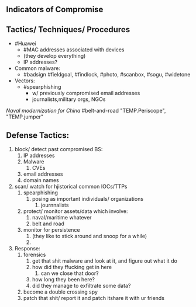 
## Indicators of Compromise

## Tactics/ Techniques/ Procedures
- #Huawei
	- #MAC addresses associated with devices
	- (they develop everything)
	- IP addresses?
- Common malware:
	- #badsign #fieldgoal, #findlock, #photo, #scanbox, #sogu, #widetone
- Vectors:
	- #spearphishing
		- w/ previously compromised email addresses
		- journalists,military orgs, NGOs


*Naval modernization for China*
#belt-and-road
"TEMP.Periscope", "TEMP.jumper"

## Defense Tactics:
1. block/ detect past compromised BS:
	1. IP addresses
	2. Malware
		1. CVEs
	3. email addresses
	4. domain names
2. scan/ watch for hjistorical common IOCs/TTPs
	1. spearphishing
		1. posing as important individuals/ organizations
			1. journnalists
	2. protect/ monitor assets/data which involve:
		1. naval/maritime whatever
		2. belt and road
	3. monitor for persistence
		1. (they like to stick around and snoop for a while)
		2. 
3. Response:
	1. forensics
		1. get that shit malware and look at it, and figure out what it do
		2. how did they ffucking get in here
			1. can we close that door?
		3. how long they been here?
		4. did they manage to exfiltrate some data?
	2. become a double crossing spy
	3. patch that shit/ report it and patch itshare it with ur friends